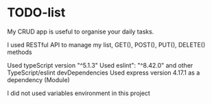 # TODO-list
My CRUD app is useful to organise your daily tasks.

I used RESTful API to manage my list, GET(), POST(), PUT(), DELETE() methods

Used typeScript version "^5.1.3"
Used eslint": "^8.42.0" and other TypeScript/eslint devDependencies
Used express version 4.17.1 as a dependency (Module)

I did not used variables environment in this project
